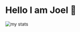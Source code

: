 # Hello I am Joel 💫

<img alt="my stats" src="https://github-readme-stats.vercel.app/api?username=Panjiiiiiii"/>
